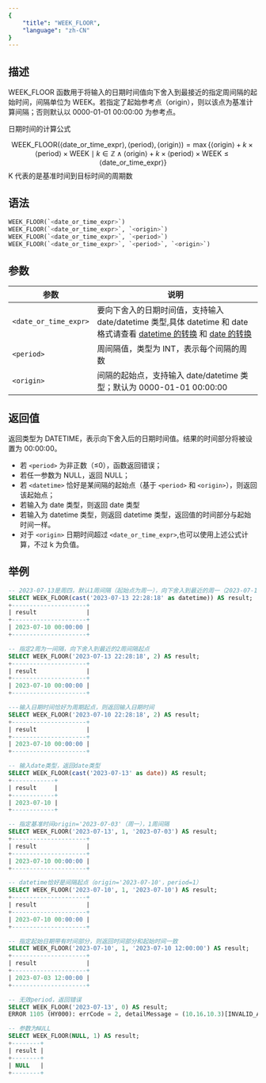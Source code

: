 ```yaml
---
{
    "title": "WEEK_FLOOR",
    "language": "zh-CN"
}
---
```


## 描述


WEEK_FLOOR 函数用于将输入的日期时间值向下舍入到最接近的指定周间隔的起始时间，间隔单位为 WEEK。若指定了起始参考点（origin），则以该点为基准计算间隔；否则默认以 0000-01-01 00:00:00 为参考点。

日期时间的计算公式

$$
\text{WEEK\_FLOOR}(\langle\text{date\_or\_time\_expr}\rangle, \langle\text{period}\rangle, \langle\text{origin}\rangle) = \max\{\langle\text{origin}\rangle + k \times \langle\text{period}\rangle \times \text{WEEK} \mid k \in \mathbb{Z} \land \langle\text{origin}\rangle + k \times \langle\text{period}\rangle \times \text{WEEK} \leq \langle\text{date\_or\_time\_expr}\rangle\}
$$
K 代表的是基准时间到目标时间的周期数

## 语法

```sql
WEEK_FLOOR(`<date_or_time_expr>`)
WEEK_FLOOR(`<date_or_time_expr>`, `<origin>`)
WEEK_FLOOR(`<date_or_time_expr>`, `<period>`)
WEEK_FLOOR(`<date_or_time_expr>`, `<period>`, `<origin>`)
```

## 参数

| 参数 | 说明 |
| ---- | ---- |
| `<date_or_time_expr>` | 要向下舍入的日期时间值，支持输入 date/datetime 类型,具体 datetime 和 date 格式请查看 [datetime 的转换](../../../../../current/sql-manual/basic-element/sql-data-types/conversion/datetime-conversion) 和 [date 的转换](../../../../../current/sql-manual/basic-element/sql-data-types/conversion/date-conversion)|
| `<period>` | 周间隔值，类型为 INT，表示每个间隔的周数 |
| `<origin>` | 间隔的起始点，支持输入 date/datetime 类型；默认为 0000-01-01 00:00:00 |

## 返回值

返回类型为 DATETIME，表示向下舍入后的日期时间值。结果的时间部分将被设置为 00:00:00。

- 若 `<period>` 为非正数（≤0），函数返回错误；
- 若任一参数为 NULL，返回 NULL；
- 若 `<datetime>` 恰好是某间隔的起始点（基于 `<period>` 和 `<origin>`），则返回该起始点；
- 若输入为 date 类型，则返回 date 类型
- 若输入为  datetime 类型，则返回 datetime 类型，返回值的时间部分与起始时间一样。
- 对于 `<origin>` 日期时间超过 `<date_or_time_expr>`,也可以使用上述公式计算，不过 k 为负值。

## 举例

```sql
-- 2023-07-13是周四，默认1周间隔（起始点为周一），向下舍入到最近的周一（2023-07-10）
SELECT WEEK_FLOOR(cast('2023-07-13 22:28:18' as datetime)) AS result;
+---------------------+
| result              |
+---------------------+
| 2023-07-10 00:00:00 |
+---------------------+

-- 指定2周为一间隔，向下舍入到最近的2周间隔起点
SELECT WEEK_FLOOR('2023-07-13 22:28:18', 2) AS result;
+---------------------+
| result              |
+---------------------+
| 2023-07-10 00:00:00 |
+---------------------+

---输入日期时间恰好为周期起点，则返回输入日期时间
SELECT WEEK_FLOOR('2023-07-10 22:28:18', 2) AS result;
+---------------------+
| result              |
+---------------------+
| 2023-07-10 00:00:00 |
+---------------------+

-- 输入date类型，返回date类型
SELECT WEEK_FLOOR(cast('2023-07-13' as date)) AS result;
+------------+
| result     |
+------------+
| 2023-07-10 |
+------------+

-- 指定基准时间origin='2023-07-03'（周一），1周间隔
SELECT WEEK_FLOOR('2023-07-13', 1, '2023-07-03') AS result;
+---------------------+
| result              |
+---------------------+
| 2023-07-10 00:00:00 |
+---------------------+

-- datetime恰好是间隔起点（origin='2023-07-10'，period=1）
SELECT WEEK_FLOOR('2023-07-10', 1, '2023-07-10') AS result;
+---------------------+
| result              |
+---------------------+
| 2023-07-10 00:00:00 |
+---------------------+

-- 指定起始日期带有时间部分，则返回时间部分和起始时间一致
SELECT WEEK_FLOOR('2023-07-10', 1, '2023-07-10 12:00:00') AS result;
+---------------------+
| result              |
+---------------------+
| 2023-07-03 12:00:00 |
+---------------------+

-- 无效period，返回错误
SELECT WEEK_FLOOR('2023-07-13', 0) AS result;
ERROR 1105 (HY000): errCode = 2, detailMessage = (10.16.10.3)[INVALID_ARGUMENT]Operation week_floor of 2023-07-13 00:00:00, 0 input wrong parameters, period can not be negative or zero

-- 参数为NULL
SELECT WEEK_FLOOR(NULL, 1) AS result;
+--------+
| result |
+--------+
| NULL   |
+--------+
```
